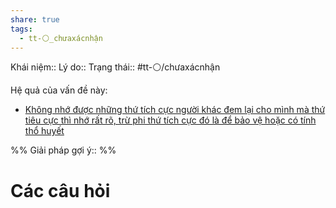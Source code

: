 ```yaml
---
share: true
tags:
  - tt-⚪_chưaxácnhận
---
```


Khái niệm:: 
Lý do:: 
Trạng thái:: #tt-⚪/chưaxácnhận

Hệ quả của vấn đề này:
- [Không nhớ được những thứ tích cực người khác đem lại cho mình mà thứ tiêu cực thì nhớ rất rõ, trừ phi thứ tích cực đó là để bảo vệ hoặc có tính thổ huyết](./T%C3%A2m%20l%C3%BD/Kh%C3%B4ng%20nh%E1%BB%9B%20%C4%91%C6%B0%E1%BB%A3c%20nh%E1%BB%AFng%20th%E1%BB%A9%20t%C3%ADch%20c%E1%BB%B1c%20ng%C6%B0%E1%BB%9Di%20kh%C3%A1c%20%C4%91em%20l%E1%BA%A1i%20cho%20m%C3%ACnh%20m%C3%A0%20th%E1%BB%A9%20ti%C3%AAu%20c%E1%BB%B1c%20th%C3%AC%20nh%E1%BB%9B%20r%E1%BA%A5t%20r%C3%B5,%20tr%E1%BB%AB%20phi%20th%E1%BB%A9%20t%C3%ADch%20c%E1%BB%B1c%20%C4%91%C3%B3%20l%C3%A0%20%C4%91%E1%BB%83%20b%E1%BA%A3o%20v%E1%BB%87%20ho%E1%BA%B7c%20c%C3%B3%20t%C3%ADnh%20th%E1%BB%95%20huy%E1%BA%BFt.md)


%%
Giải pháp gợi ý:: 
%%



# Các câu hỏi


